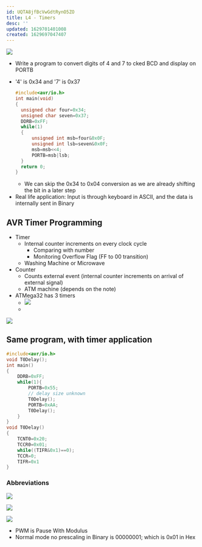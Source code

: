 ```yaml
---
id: UQTA8jfBcVwGdtRynO5ZO
title: L4 - Timers
desc: ''
updated: 1629701401008
created: 1629697047407
---
```



![](/assets/images/2021-08-23-11-14-19.png)

- Write a program to convert digits of 4 and 7 to cked BCD and display on PORTB
* '4' is 0x34 and '7' is 0x37 
  ```c
  #include<avr/io.h>
  int main(void)
  {
    unsigned char four=0x34;
    unsigned char seven=0x37;
    DDRB=0xFF;
    while(1)
    {
        unsigned int msb=four&0x0F;
        unsigned int lsb=seven&0x0F;
        msb=msb<<4;
        PORTB=msb|lsb;
    }  
    return 0;
  }
  ```
  * We can skip the 0x34 to 0x04 conversion as we are already shifting the bit in a later step
* Real life application: Input is through keyboard in ASCII, and the data is internally sent in Binary 
## AVR Timer Programming
* Timer 
  * Internal counter increments on every clock cycle 
    * Comparing with number 
    * Monitoring Overflow Flag (FF to 00 transition)
  * Washing Machine or Microwave
* Counter
  * Counts external event (internal counter increments on arrival of external signal)
  * ATM machine (depends on the note)
* ATMega32 has 3 timers
  * ![](/assets/images/2021-08-23-11-47-03.png)
  * 
![](/assets/images/2021-08-23-11-51-13.png)

## Same program, with timer application
```c
#include<avr/io.h>
void T0Delay();
int main()
{
    DDRB=0xFF;
    while(1){
        PORTB=0x55;
        // delay size unknown
        T0Delay(); 
        PORTB=0xAA;
        T0Delay();
    }
}
void T0Delay()
{
    TCNT0=0x20;
    TCCR0=0x01;
    while((TIFR&0x1)==0);
    TCCR=0;
    TIFR=0x1
}
```
### Abbreviations
![](/assets/images/2021-08-23-11-57-52.png)

![](/assets/images/2021-08-23-12-04-53.png)

![](/assets/images/2021-08-23-12-07-54.png)
* PWM is Pause With Modulus 
* Normal mode no prescaling in Binary is 00000001; which is 0x01 in Hex
 
